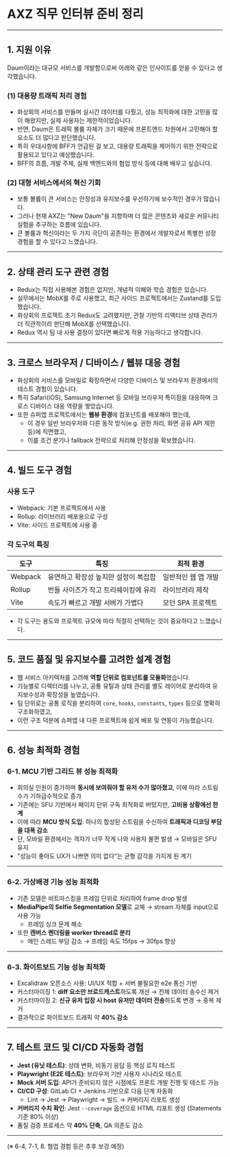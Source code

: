 # AXZ 직무 인터뷰 준비 정리

---

## 1. 지원 이유

Daum이라는 대규모 서비스를 개발함으로써 아래와 같은 인사이트를 얻을 수 있다고 생각했습니다.

### (1) 대용량 트래픽 처리 경험

- 화상회의 서비스를 만들며 실시간 데이터를 다뤘고, 성능 최적화에 대한 고민을 많이 해왔지만, 실제 사용자는 제한적이었습니다.
- 반면, Daum은 트래픽 볼륨 자체가 크기 때문에 프론트엔드 차원에서 고민해야 할 요소도 더 많다고 판단했습니다.
- 특히 우대사항에 BFF가 언급된 걸 보고, 대용량 트래픽을 제어하기 위한 전략으로 활용되고 있다고 예상했습니다.
- BFF의 흐름, 개발 주체, 실제 백엔드와의 협업 방식 등에 대해 배우고 싶습니다.

### (2) 대형 서비스에서의 혁신 기회

- 보통 볼륨이 큰 서비스는 안정성과 유지보수를 우선하기에 보수적인 경우가 많습니다.
- 그러나 현재 AXZ는 "New Daum"을 지향하며 더 많은 콘텐츠와 새로운 커뮤니티 실험을 추구하는 흐름에 있습니다.
- 큰 볼륨과 혁신이라는 두 가지 극단이 공존하는 환경에서 개발자로서 특별한 성장 경험을 할 수 있다고 느꼈습니다.

---

## 2. 상태 관리 도구 관련 경험

- Redux는 직접 사용해본 경험은 없지만, 개념적 이해와 학습 경험은 있습니다.
- 실무에서는 MobX를 주로 사용했고, 최근 사이드 프로젝트에서는 Zustand를 도입했습니다.
- 화상회의 프로젝트 초기 Redux도 고려했지만, 관찰 기반의 리액티브 상태 관리가 더 직관적이라 판단해 MobX를 선택했습니다.
- Redux 역시 팀 내 사용 결정이 있다면 빠르게 적용 가능하다고 생각합니다.

---

## 3. 크로스 브라우저 / 디바이스 / 웹뷰 대응 경험

- 화상회의 서비스를 모바일로 확장하면서 다양한 디바이스 및 브라우저 환경에서의 테스트 경험이 있습니다.
- 특히 Safari(iOS), Samsung Internet 등 모바일 브라우저 특이점을 대응하며 크로스 디바이스 대응 역량을 쌓았습니다.
- 또한 슈퍼앱 프로젝트에서는 **웹뷰 환경**에 컴포넌트를 배포해야 했는데,
  - 이 경우 일반 브라우저와 다른 동작 방식(e.g. 권한 처리, 화면 공유 API 제한 등)에 직면했고,
  - 이를 조건 분기나 fallback 전략으로 처리해 안정성을 확보했습니다.

---

## 4. 빌드 도구 경험

### 사용 도구

- Webpack: 기본 프로젝트에서 사용
- Rollup: 라이브러리 배포용으로 구성
- Vite: 사이드 프로젝트에 사용 중

### 각 도구의 특징

| 도구 | 특징 | 최적 환경 |
|------|------|------------|
| Webpack | 유연하고 확장성 높지만 설정이 복잡함 | 일반적인 웹 앱 개발 |
| Rollup | 번들 사이즈가 작고 트리쉐이킹에 유리 | 라이브러리 제작 |
| Vite | 속도가 빠르고 개발 서버가 가볍다 | 모던 SPA 프로젝트 |

- 각 도구는 용도와 프로젝트 규모에 따라 적절히 선택하는 것이 중요하다고 느꼈습니다.

---

## 5. 코드 품질 및 유지보수를 고려한 설계 경험

- 웹 서비스 아키텍처를 고려해 **역할 단위로 컴포넌트를 모듈화**했습니다.
- 기능별로 디렉터리를 나누고, 공통 유틸과 상태 관리를 별도 레이어로 분리하여 유지보수성과 확장성을 높였습니다.
- 팀 단위로는 공통 로직을 분리하여 `core`, `hooks`, `constants`, `types` 등으로 명확히 구조화하였고,
- 이런 구조 덕분에 슈퍼앱 내 다른 프로젝트에 쉽게 배포 및 연동이 가능했습니다.

---

## 6. 성능 최적화 경험

### 6-1. MCU 기반 그리드 뷰 성능 최적화

- 회의실 인원이 증가하며 **동시에 보여줘야 할 유저 수가 많아졌고**, 이에 따라 스트림 수가 기하급수적으로 증가
- 기존에는 SFU 기반에서 페이지 단위 구독 최적화로 버텼지만, **고비용 상황에선 한계**
- 이에 따라 **MCU 방식 도입**: 하나의 합성된 스트림을 수신하여 **트래픽과 디코딩 부담을 대폭 감소**
- 단, 모바일 환경에서는 격자가 너무 작게 나와 사용자 불편 발생 → 모바일은 SFU 유지
- "성능이 좋아도 UX가 나쁘면 의미 없다"는 균형 감각을 가지게 된 계기

---

### 6-2. 가상배경 기능 성능 최적화

- 기존 모델은 비트마스킹을 프레임 단위로 처리하여 frame drop 발생
- **MediaPipe의 Selfie Segmentation 모델**로 교체 → stream 자체를 input으로 사용 가능
  - 프레임 싱크 문제 해소
- 또한 **캔버스 렌더링을 worker thread로 분리**
  - 메인 스레드 부담 감소 → 프레임 속도 15fps → 30fps 향상

---

### 6-3. 화이트보드 기능 성능 최적화

- Excalidraw 오픈소스 사용: UI/UX 적합 + 서버 불필요한 e2e 통신 기반
- 커스터마이징 1: **diff 요소만 브로드캐스트**하도록 개선 → 전체 데이터 송수신 제거
- 커스터마이징 2: **신규 유저 입장 시 host 유저만 데이터 전송**하도록 변경 → 중복 제거
- 결과적으로 화이트보드 트래픽 약 **40% 감소**

---

## 7. 테스트 코드 및 CI/CD 자동화 경험

- **Jest (유닛 테스트)**: 상태 변화, 비동기 응답 등 핵심 로직 테스트
- **Playwright (E2E 테스트)**: 브라우저 기반 사용자 시나리오 테스트
- **Mock 서버 도입**: API가 준비되지 않은 시점에도 프론트 개발 진행 및 테스트 가능
- **CI/CD 구성**: GitLab CI + Jenkins 기반으로 다음 단계 자동화
  - Lint → Jest → Playwright → 빌드 → 커버리지 리포트 생성
- **커버리지 수치 확인**: Jest `--coverage` 옵션으로 HTML 리포트 생성 (Statements 기준 80% 이상)
- 품질 검증 프로세스 약 **40% 단축**, QA 의존도 감소

---

(※ 6-4, 7-1, 8. 협업 경험 등은 추후 보강 예정)
